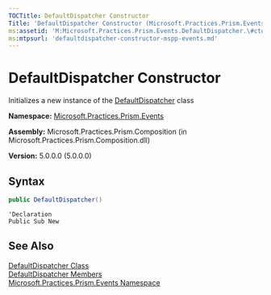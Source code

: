 ```yaml
---
TOCTitle: DefaultDispatcher Constructor
Title: 'DefaultDispatcher Constructor (Microsoft.Practices.Prism.Events)'
ms:assetid: 'M:Microsoft.Practices.Prism.Events.DefaultDispatcher.\#ctor'
ms:mtpsurl: 'defaultdispatcher-constructor-mspp-events.md'
---
```


# DefaultDispatcher Constructor

Initializes a new instance of the [DefaultDispatcher](/patterns-practices/reference/defaultdispatcher-class-mspp-events) class

**Namespace:** [Microsoft.Practices.Prism.Events](/patterns-practices/reference/mspp-events-namespace)

**Assembly:** Microsoft.Practices.Prism.Composition (in Microsoft.Practices.Prism.Composition.dll)

**Version:** 5.0.0.0 (5.0.0.0)

## Syntax
```C#
public DefaultDispatcher()
```

```VB
'Declaration
Public Sub New
```

## See Also

[DefaultDispatcher Class](/patterns-practices/reference/defaultdispatcher-class-mspp-events)<br/>
[DefaultDispatcher Members](/patterns-practices/reference/defaultdispatcher-members-mspp-events)<br/>
[Microsoft.Practices.Prism.Events Namespace](/patterns-practices/reference/mspp-events-namespace)<br/>
